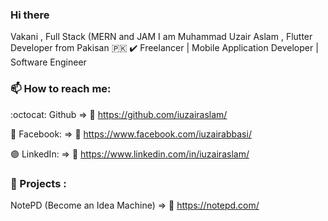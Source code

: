 ### Hi there 
  Vakani , Full Stack (MERN and JAM
I am Muhammad Uzair Aslam , Flutter Developer from Pakisan 🇵🇰
✔️ Freelancer | Mobile Application Developer | Software Engineer

### 📫 How to reach me:

:octocat: Github => 🔗 https://github.com/iuzairaslam/

🔵 Facebook: => 🔗 https://www.facebook.com/iuzairabbasi/

🟣 LinkedIn: => 🔗 https://www.linkedin.com/in/iuzairaslam/


### 🏅 Projects :

NotePD (Become an Idea Machine) => 🔗 https://notepd.com/
